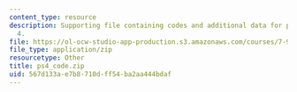 ```yaml
---
content_type: resource
description: Supporting file containing codes and additional data for problem set
  4.
file: https://ol-ocw-studio-app-production.s3.amazonaws.com/courses/7-90j-computational-functional-genomics-spring-2005/567d133ae7b8710dff54ba2aa444bdaf_ps4_code.zip
file_type: application/zip
resourcetype: Other
title: ps4_code.zip
uid: 567d133a-e7b8-710d-ff54-ba2aa444bdaf
---
```

